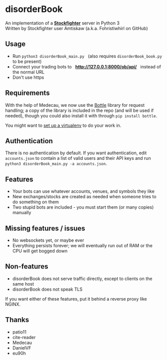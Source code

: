 # disorderBook
An implementation of a **[Stockfighter](http://stockfighter.io)** server in Python 3<br>
Written by Stockfighter user Amtiskaw (a.k.a. Fohristiwhirl on GitHub)

## Usage

* Run `python3 disorderBook_main.py` &nbsp; (also requires `disorderBook_book.py` to be present)
* Connect your trading bots to &nbsp; **http://127.0.0.1:8000/ob/api/** &nbsp; instead of the normal URL
* Don't use https

## Requirements

With the help of Medecau, we now use the [Bottle](http://bottlepy.org/) library for request handling; a copy of the library is included in the repo (and will be used if needed), though you could also install it with through `pip install bottle`.

You might want to [set up a virtualenv](http://docs.python-guide.org/en/latest/dev/virtualenvs/) to do your work in.

## Authentication

There is no authentication by default. If you want authentication, edit `accounts.json` to contain a list of valid users and their API keys and run `python3 disorderBook_main.py -a accounts.json`.

## Features

* Your bots can use whatever accounts, venues, and symbols they like
* New exchanges/stocks are created as needed when someone tries to do something on them
* Two stupid bots are included - you must start them (or many copies) manually

## Missing features / issues

* No websockets yet, or maybe ever
* Everything persists forever; we will eventually run out of RAM or the CPU will get bogged down

## Non-features

* disorderBook does not serve traffic directly, except to clients on the same host
* disorderBook does not speak TLS

If you want either of these features, put it behind a reverse proxy like NGINX.

## Thanks

* patio11
* cite-reader
* Medecau
* DanielVF
* eu90h
